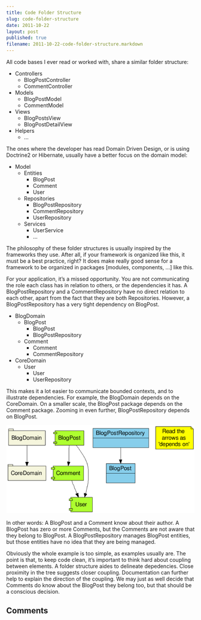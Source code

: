 ```yaml
---
title: Code Folder Structure
slug: code-folder-structure
date: 2011-10-22
layout: post
published: true
filename: 2011-10-22-code-folder-structure.markdown
---
```

<!-- *********************************************************************
**                                                                      **
** To add a comment, scroll to the bottom and use the comment template. **
** Then save the file and send me a pull request.                       **
**                                                                      **
***********************************************************************-->


All code bases I ever read or worked with, share a similar folder structure:


  * Controllers
    * BlogPostController
    * CommentController
  * Models
    * BlogPostModel
    * CommentModel
  * Views
    * BlogPostsView
    * BlogPostDetailView
  * Helpers
    * …


The ones where the developer has read Domain Driven Design, or is using Doctrine2 or Hibernate, usually have a better focus on the domain model:

  * Model
    * Entities
      * BlogPost
      * Comment
      * User
    * Repositories
      * BlogPostRepository
      * CommentRepository
      * UserRepository
    * Services
      * UserService
      * ...

The philosophy of these folder structures is usually inspired by the frameworks they use. After all, if your framework is organized like this, it must be a best practice, right? It does make really good sense for a framework to be organized in packages [modules, components, …] like this.

For your application, it’s a missed opportunity. You are not communicating the role each class has in relation to others, or the dependencies it has. A BlogPostRepository and a CommentRepository have no direct relation to each other, apart from the fact that they are both Repositories. However, a BlogPostRepository has a very tight dependency on BlogPost.

	
  * BlogDomain
    * BlogPost
      * BlogPost
      * BlogPostRepository
    * Comment
      * Comment
      * CommentRepository
  * CoreDomain
    * User
      * User
      * UserRepository

This makes it a lot easier to communicate bounded contexts, and to illustrate dependencies. For example, the BlogDomain depends on the CoreDomain. On a smaller scale, the BlogPost package depends on the Comment package. Zooming in even further, BlogPostRepository depends on BlogPost.

![Folder structure](/img/posts/folderstructure1.png)

In other words: A BlogPost and a Comment know about their author. A BlogPost has zero or more Comments, but the Comments are not aware that they belong to BlogPost. A BlogPostRepository manages BlogPost entities, but those entities have no idea that they are being managed.

Obviously the whole example is too simple, as examples usually are. The point is that, to keep code clean, it’s important to think hard about coupling between elements. A folder structure aides to delineate depedencies. Close proximity in the tree suggests closer coupling. Documentation can further help to explain the direction of the coupling. We may just as well decide that Comments do know about the BlogPost they belong too, but that should be a conscious decision.


## Comments

<!-- To add a comment, copy this template: (don't worry about markup, I'll clean it up if need be)

### [YOUR NAME](YOUR URL) - YYY/MM/DD
YOUR COMMENT TEXT HERE....

-->
